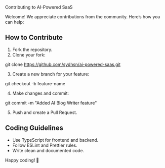 Contributing to AI-Powered SaaS

Welcome! We appreciate contributions from the community. Here’s how you can help:

## How to Contribute
1. Fork the repository.
2. Clone your fork:

git clone https://github.com/sydhsn/ai-powered-saas.git

3. Create a new branch for your feature:

git checkout -b feature-name

4. Make changes and commit:

git commit -m "Added AI Blog Writer feature"

5. Push and create a Pull Request.

## Coding Guidelines
- Use TypeScript for frontend and backend.
- Follow ESLint and Prettier rules.
- Write clean and documented code.

Happy coding! 🚀
